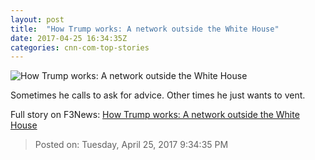 ```yaml
---
layout: post
title:  "How Trump works: A network outside the White House"
date: 2017-04-25 16:34:35Z
categories: cnn-com-top-stories
---
```


![How Trump works: A network outside the White House](http://i2.cdn.cnn.com/cnnnext/dam/assets/170203110444-trump-phone-call-putin-super-tease.jpg)

Sometimes he calls to ask for advice. Other times he just wants to vent.


Full story on F3News: [How Trump works: A network outside the White House](http://www.f3nws.com/n/GQEPb)

> Posted on: Tuesday, April 25, 2017 9:34:35 PM
